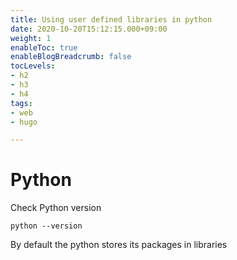 ```yaml
---
title: Using user defined libraries in python
date: 2020-10-20T15:12:15.000+09:00
weight: 1
enableToc: true
enableBlogBreadcrumb: false
tocLevels:
- h2
- h3
- h4
tags:
- web
- hugo

---
```

# Python

Check Python version

    python --version

By default the python stores its packages in libraries 